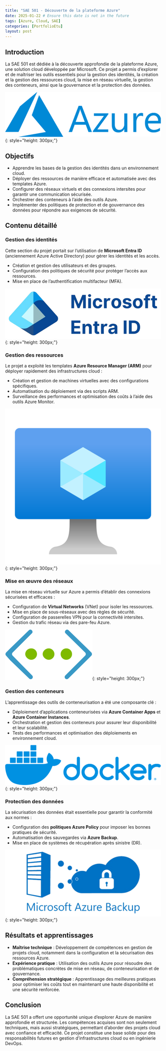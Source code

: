 ```yaml
---
title: "SAE 501 - Découverte de la plateforme Azure"
date: 2025-01-22 # Ensure this date is not in the future
tags: [Azure, Cloud, SAE]
categories: [PortfolioEtu]
layout: post
---
```


## Introduction

La SAE 501 est dédiée à la découverte approfondie de la plateforme Azure, une solution cloud développée par Microsoft. Ce projet a permis d’explorer et de maîtriser les outils essentiels pour la gestion des identités, la création et la gestion des ressources cloud, la mise en réseau virtuelle, la gestion des conteneurs, ainsi que la gouvernance et la protection des données.

![Illustration Azure](/assets/img/portfolio/501/Microsoft_Azure_Logo.svg.png){: style="height: 300px;"}

## Objectifs

- Apprendre les bases de la gestion des identités dans un environnement cloud.
- Déployer des ressources de manière efficace et automatisée avec des templates Azure.
- Configurer des réseaux virtuels et des connexions intersites pour garantir une communication sécurisée.
- Orchestrer des conteneurs à l’aide des outils Azure.
- Implémenter des politiques de protection et de gouvernance des données pour répondre aux exigences de sécurité.

## Contenu détaillé

### Gestion des identités

Cette section du projet portait sur l’utilisation de **Microsoft Entra ID** (anciennement Azure Active Directory) pour gérer les identités et les accès. 

- Création et gestion des utilisateurs et des groupes.
- Configuration des politiques de sécurité pour protéger l’accès aux ressources.
- Mise en place de l’authentification multifacteur (MFA).

![Illustration Entra-ID](/assets/img/portfolio/501/microsoft-entra-id-logo-small.png){: style="height: 300px;"}

### Gestion des ressources

Le projet a exploité les templates **Azure Resource Manager (ARM)** pour déployer rapidement des infrastructures cloud :

- Création et gestion de machines virtuelles avec des configurations spécifiques.
- Automatisation du déploiement via des scripts ARM.
- Surveillance des performances et optimisation des coûts à l’aide des outils Azure Monitor.

![Illustration VM](/assets/img/portfolio/501/azure-vms.svg){: style="height: 300px;"}

### Mise en œuvre des réseaux

La mise en réseau virtuelle sur Azure a permis d’établir des connexions sécurisées et efficaces :

- Configuration de **Virtual Networks** (VNet) pour isoler les ressources.
- Mise en place de sous-réseaux avec des règles de sécurité.
- Configuration de passerelles VPN pour la connectivité intersites.
- Gestion du trafic réseau via des pare-feu Azure.

![Illustration Virtual Network](/assets/img/portfolio/501/virtual-network.svg){: style="height: 300px;"}

### Gestion des conteneurs

L’apprentissage des outils de conteneurisation a été une composante clé :

- Déploiement d’applications conteneurisées via **Azure Container Apps** et **Azure Container Instances**.
- Orchestration et gestion des conteneurs pour assurer leur disponibilité et leur scalabilité.
- Tests des performances et optimisation des déploiements en environnement cloud.

![Illustration Conteneur](/assets/img/portfolio/501/docker.svg){: style="height: 300px;"}

### Protection des données

La sécurisation des données était essentielle pour garantir la conformité aux normes :

- Configuration des **politiques Azure Policy** pour imposer les bonnes pratiques de sécurité.
- Automatisation des sauvegardes via **Azure Backup**.
- Mise en place de systèmes de récupération après sinistre (DR).

![Illustration Backup](/assets/img/portfolio/501/azure-backup-logo.png){: style="height: 300px;"}

## Résultats et apprentissages

- **Maîtrise technique** : Développement de compétences en gestion de projets cloud, notamment dans la configuration et la sécurisation des ressources Azure.
- **Expérience pratique** : Utilisation des outils Azure pour résoudre des problématiques concrètes de mise en réseau, de conteneurisation et de gouvernance.
- **Compréhension stratégique** : Apprentissage des meilleures pratiques pour optimiser les coûts tout en maintenant une haute disponibilité et une sécurité renforcée.

## Conclusion

La SAE 501 a offert une opportunité unique d’explorer Azure de manière approfondie et structurée. Les compétences acquises sont non seulement techniques, mais aussi stratégiques, permettant d’aborder des projets cloud avec confiance et efficacité. Ce projet constitue une base solide pour des responsabilités futures en gestion d’infrastructures cloud ou en ingénierie DevOps.
